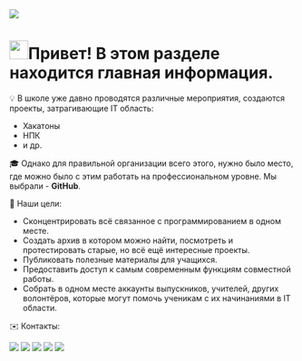 <img src="http://s146.ru/sites/default/files/acquia_marina_logo5.png"/>
<h1><img src="https://raw.githubusercontent.com/vitasha10/vitasha10/main/assets/Hand%20Wave.gif" width="33"/>Привет! В этом разделе находится главная информация.</h1>


💡&nbsp;В школе уже давно проводятся различные мероприятия, создаются проекты, затрагивающие IT область:

- Хакатоны
- НПК
- и др.

🎓&nbsp;Однако для правильной организации всего этого, нужно было место, где можно было с этим работать на профессиональном уровне. Мы выбрали - <b>GitHub</b>.

🎯&nbsp;Наши цели:
- Сконцентрировать всё связанное с программированием в одном месте.
- Создать архив в котором можно найти, посмотреть и протестировать старые, но всё ещё интересные проекты.
- Публиковать полезные материалы для учащихся.
- Предоставить доступ к самым современным функциям совместной работы.
- Собрать в одном месте аккаунты выпускников, учителей, других волонтёров, которые могут помочь ученикам с их начинаниями в IT области.

✉️&nbsp;Контакты:
<p align="left">
  <a href="https://s146.ru"><img src="https://img.shields.io/badge/-s146.ru-3423A6?style=flat&logo=Google-Chrome&logoColor=white"/></a>
  <a href="mailto:github@s146.ru"><img src="https://img.shields.io/badge/-github@s146.ru-D14836?style=flat&logo=Gmail&logoColor=white"/></a>
  <a href="https://vk.com/school146perm"><img src="https://img.shields.io/badge/-school146perm-blue?style=flat&logo=VK&logoColor=white"></a>
  <a href="https://www.instagram.com/school146perm/"><img src="https://img.shields.io/badge/-school146perm-E4405F?style=flat&logo=Instagram&logoColor=white"/></a>
  <a href="https://vk.com/school146friendsclub"><img src="https://img.shields.io/badge/-🤝 Клуб друзей -blue?style=flat&logo=VK&logoColor=white"></a>
</p>